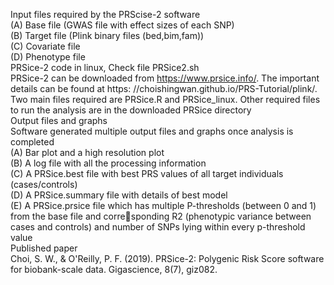 Input files required by the PRScise-2 software \
(A) Base file (GWAS file with effect sizes of each SNP) \
(B) Target file (Plink binary files (bed,bim,fam)) \
(C) Covariate file \
(D) Phenotype file \
PRSice-2 code in linux, Check file PRSice2.sh \
PRSice-2 can be downloaded from https://www.prsice.info/. The important details can be found at https: //choishingwan.github.io/PRS-Tutorial/plink/. Two main files required are PRSice.R and PRSice_linux. Other required files to run the analysis are in the downloaded PRSice directory \
 Output files and graphs \
Software generated multiple output files and graphs once analysis is completed \
(A) Bar plot and a high resolution plot \
(B) A log file with all the processing information \
(C) A PRSice.best file with best PRS values of all target individuals (cases/controls) \
(D) A PRSice.summary file with details of best model \
(E) A PRSice.prsice file which has multiple P-thresholds (between 0 and 1) from the base file and corresponding R2 (phenotypic variance between cases and controls) and number of SNPs lying within every p-threshold value \
Published paper \
Choi, S. W., & O'Reilly, P. F. (2019). PRSice-2: Polygenic Risk Score software for biobank-scale data. Gigascience, 8(7), giz082.
